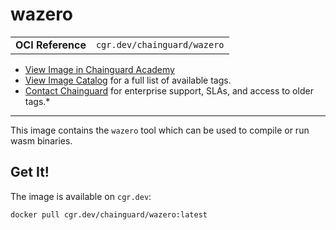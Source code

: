 <!--monopod:start-->
# wazero
| | |
| - | - |
| **OCI Reference** | `cgr.dev/chainguard/wazero` |


* [View Image in Chainguard Academy](https://edu.chainguard.dev/chainguard/chainguard-images/reference/wazero/overview/)
* [View Image Catalog](https://console.enforce.dev/images/catalog) for a full list of available tags.
* [Contact Chainguard](https://www.chainguard.dev/chainguard-images) for enterprise support, SLAs, and access to older tags.*

---
<!--monopod:end-->

This image contains the `wazero` tool which can be used to compile or run wasm binaries.

## Get It!

The image is available on `cgr.dev`:

```
docker pull cgr.dev/chainguard/wazero:latest
```
